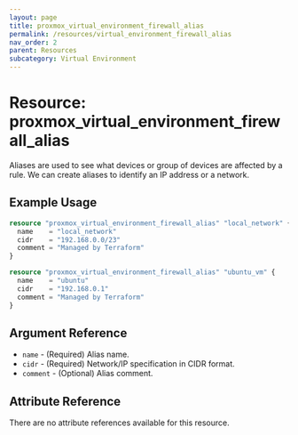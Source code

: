 ```yaml
---
layout: page
title: proxmox_virtual_environment_firewall_alias
permalink: /resources/virtual_environment_firewall_alias
nav_order: 2
parent: Resources
subcategory: Virtual Environment
---
```


# Resource: proxmox_virtual_environment_firewall_alias

Aliases are used to see what devices or group of devices are affected by a rule.
We can create aliases to identify an IP address or a network.

## Example Usage

```terraform
resource "proxmox_virtual_environment_firewall_alias" "local_network" {
  name    = "local_network"
  cidr    = "192.168.0.0/23"
  comment = "Managed by Terraform"
}

resource "proxmox_virtual_environment_firewall_alias" "ubuntu_vm" {
  name    = "ubuntu"
  cidr    = "192.168.0.1"
  comment = "Managed by Terraform"
}
```

## Argument Reference

- `name` - (Required) Alias name.
- `cidr` - (Required) Network/IP specification in CIDR format.
- `comment` - (Optional) Alias comment.

## Attribute Reference

There are no attribute references available for this resource.
